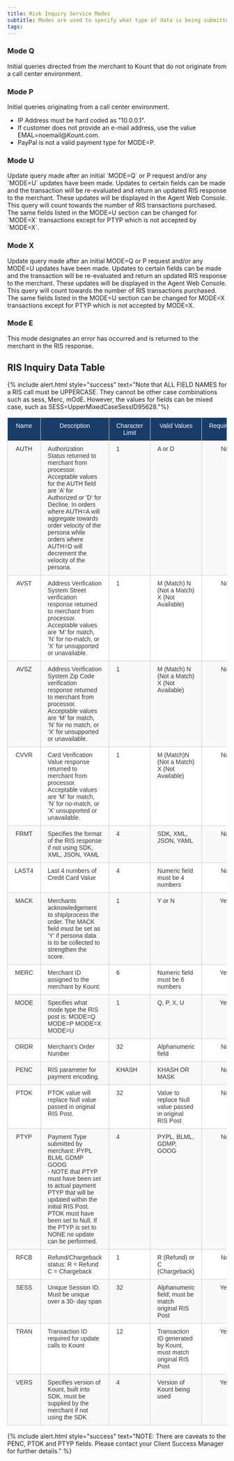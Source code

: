 ```yaml
---
title: Risk Inquiry Service Modes
subtitle: Modes are used to specify what type of data is being submitted to Kount.
tags:
---
```


<div class="uk-child-width-1-2@s uk-grid-match" uk-grid>
    <div>
        <div class="uk-card uk-card-default uk-card-hover uk-card-body">
            <h3 class="uk-card-title">Mode Q</h3>
            <p>Initial queries directed from the merchant to Kount that do not originate from a call center environment.</p>
        </div>
    </div>
    <div>
        <div class="uk-card uk-card-default uk-card-hover uk-card-body">
            <h3 class="uk-card-title">Mode P</h3>
            <p>Initial queries originating from a call center environment.</p>
            <ul>
                <li>IP Address must be hard coded as "10.0.0.1".</li>
                <li>If customer does not provide an e-mail address, use the value EMAL=noemail@Kount.com.</li>
                <li>PayPal is not a valid payment type for MODE=P.</li>
            </ul> 
        </div>
    </div>
    <div>
        <div class="uk-card uk-card-default uk-card-hover uk-card-body">
            <h3 class="uk-card-title">Mode U</h3>
            <p>Update query made after an initial `MODE=Q` or P request and/or any `MODE=U` updates have been made. Updates to certain fields can be made and the transaction will be re-evaluated and return an updated RIS response to the merchant. These updates will be displayed in the Agent Web Console. This query will count towards the number of RIS transactions purchased. The same fields listed in the MODE=U section can be changed for `MODE=X` transactions except for PTYP which is not accepted by `MODE=X`.</p>
        </div>
    </div>
    <div>
        <div class="uk-card uk-card-default uk-card-hover uk-card-body">
            <h3 class="uk-card-title">Mode X</h3>
            <p>Update query made after an initial MODE=Q or P request and/or any MODE=U updates have been made. Updates to certain fields can be made and the transaction will be re-evaluated and return an updated RIS response to the merchant. These updates will be displayed in the Agent Web Console. This query will count towards the number of RIS transactions purchased. The same fields listed in the MODE=U section can be changed for MODE=X transactions except for PTYP which is not accepted by MODE=X.</p>
        </div>
    </div>
</div>
<div>
<div class="uk-card uk-card-default uk-card-body uk-card-hover uk-width-1-1">
    <h3 class="uk-card-title">Mode E</h3>
    <p>This mode designates an error has occurred and is returned to the merchant in the RIS response.</p>
</div>

## RIS Inquiry Data Table

{% include alert.html style="success" text="Note that ALL FIELD NAMES for a RIS call must be UPPERCASE. They cannot be other case combinations such as sess, Merc, mOdE. However, the values for fields can be mixed case, such as SESS=UpperMixedCaseSessID95628."%}

<style type="text/css">
.tg  {border-collapse:collapse;border-spacing:0;border-color:#ccc;}
.tg td{font-family:Arial, sans-serif;font-size:14px;padding:10px 16px;border-style:solid;border-width:1px;overflow:hidden;word-break:normal;border-color:#ccc;color:#333;background-color:#fff;}
.tg th{font-family:Arial, sans-serif;font-size:14px;font-weight:normal;padding:10px 16px;border-style:solid;border-width:1px;overflow:hidden;word-break:normal;border-color:#ccc;color:#333;background-color:#f0f0f0;}
.tg .tg-9qtj{background-color:#193d68;color:#ffffff;text-align:center;vertical-align:top}
.tg .tg-baqh{text-align:center;vertical-align:top}
.tg .tg-buh4{background-color:#f9f9f9;text-align:left;vertical-align:top}
.tg .tg-dzk6{background-color:#f9f9f9;text-align:center;vertical-align:top}
.tg .tg-0lax{text-align:left;vertical-align:top}
</style>
<table class="tg">
  <tr>
    <th class="tg-9qtj">﻿Name</th>
    <th class="tg-9qtj">Description</th>
    <th class="tg-9qtj">Character Limit</th>
    <th class="tg-9qtj">Valid Values</th>
    <th class="tg-9qtj">Required&nbsp;&nbsp;&nbsp;&nbsp;</th>
  </tr>
  <tr>
    <td class="tg-dzk6">AUTH</td>
    <td class="tg-buh4">Authorization Status returned to merchant from processor. Acceptable values for the AUTH field are ’A’ for Authorized or ’D’ for Decline. In orders where AUTH=A will aggregate towards order velocity of the persona while orders where AUTH=D will decrement the velocity of the persona.</td>
    <td class="tg-buh4">1</td>
    <td class="tg-buh4">A or D</td>
    <td class="tg-dzk6">No</td>
  </tr>
  <tr>
    <td class="tg-baqh">AVST</td>
    <td class="tg-0lax">Address Verification System Street verification response returned to merchant from processor. Acceptable values are ’M’ for match, ’N’ for no-match, or ’X’ for unsupported or unavailable.</td>
    <td class="tg-0lax">1</td>
    <td class="tg-0lax">M (Match) N (Not a Match) X (Not Available)</td>
    <td class="tg-baqh">No</td>
  </tr>
  <tr>
    <td class="tg-dzk6">AVSZ</td>
    <td class="tg-buh4">Address Verification System Zip Code verification response returned to merchant from processor. Acceptable values are ‘M’ for match, ’N’ for no match, or ‘X’ for unsupported or unavailable.</td>
    <td class="tg-buh4">1</td>
    <td class="tg-buh4">M (Match) N (Not a Match) X (Not Available)</td>
    <td class="tg-dzk6">No</td>
  </tr>
  <tr>
    <td class="tg-baqh">CVVR</td>
    <td class="tg-0lax">Card Verification Value response returned to merchant from processor. Acceptable values are ’M’ for match, ’N’ for no-match, or ’X’ unsupported or unavailable.</td>
    <td class="tg-0lax">1</td>
    <td class="tg-0lax">M (Match)N (Not a Match) X (Not Available)</td>
    <td class="tg-baqh">No</td>
  </tr>
  <tr>
    <td class="tg-dzk6">FRMT</td>
    <td class="tg-buh4">Specifies the format of the RIS response if not using SDK, XML, JSON, YAML</td>
    <td class="tg-buh4">4</td>
    <td class="tg-buh4">SDK, XML, JSON, YAML</td>
    <td class="tg-dzk6">No</td>
  </tr>
  <tr>
    <td class="tg-baqh">LAST4</td>
    <td class="tg-0lax">Last 4 numbers of Credit Card Value</td>
    <td class="tg-0lax">4</td>
    <td class="tg-0lax">Numeric field must be 4 numbers</td>
    <td class="tg-baqh">No</td>
  </tr>
  <tr>
    <td class="tg-dzk6">MACK</td>
    <td class="tg-buh4">Merchants acknowledgement to ship/process the order. The MACK field must be set as ’Y’ if persona data is to be collected to strengthen the score.</td>
    <td class="tg-buh4">1</td>
    <td class="tg-buh4">Y or N</td>
    <td class="tg-dzk6">Yes</td>
  </tr>
  <tr>
    <td class="tg-baqh">MERC</td>
    <td class="tg-0lax">Merchant ID assigned to the merchant by Kount.</td>
    <td class="tg-0lax">6</td>
    <td class="tg-0lax">Numeric field must be 6 numbers</td>
    <td class="tg-baqh">Yes</td>
  </tr>
  <tr>
    <td class="tg-dzk6">MODE</td>
    <td class="tg-buh4">Specifies what mode type the RIS post is: MODE=Q MODE=P MODE=X MODE=U</td>
    <td class="tg-buh4">1</td>
    <td class="tg-buh4">Q, P, X, U</td>
    <td class="tg-dzk6">Yes</td>
  </tr>
  <tr>
    <td class="tg-baqh">ORDR</td>
    <td class="tg-0lax">Merchant’s Order Number</td>
    <td class="tg-0lax">32</td>
    <td class="tg-0lax">Alphanumeric field</td>
    <td class="tg-baqh">No</td>
  </tr>
  <tr>
    <td class="tg-dzk6">PENC</td>
    <td class="tg-buh4">RIS parameter for payment encoding.</td>
    <td class="tg-buh4">KHASH</td>
    <td class="tg-buh4">KHASH OR MASK</td>
    <td class="tg-dzk6">No</td>
  </tr>
  <tr>
    <td class="tg-baqh">PTOK</td>
    <td class="tg-0lax">PTOK value will replace Null value passed in original RIS Post.</td>
    <td class="tg-0lax">32</td>
    <td class="tg-0lax">Value to replace Null value passed in original RIS Post</td>
    <td class="tg-baqh">No</td>
  </tr>
  <tr>
    <td class="tg-dzk6">PTYP</td>
    <td class="tg-buh4">Payment Type submitted by merchant: PYPL BLML GDMP GOOG<br>- NOTE that PTYP must have been set to actual payment PTYP that will be updated within the initial RIS Post. PTOK must have been set to Null. If the PTYP is set to NONE no update can be performed.</td>
    <td class="tg-buh4">4</td>
    <td class="tg-buh4">PYPL, BLML, GDMP, GOOG</td>
    <td class="tg-dzk6">No</td>
  </tr>
  <tr>
    <td class="tg-baqh">RFCB</td>
    <td class="tg-0lax">Refund/Chargeback status: R = Refund C = Chargeback</td>
    <td class="tg-0lax">1</td>
    <td class="tg-0lax">R (Refund) or C (Chargeback)</td>
    <td class="tg-baqh">No</td>
  </tr>
  <tr>
    <td class="tg-dzk6">SESS</td>
    <td class="tg-buh4">Unique Session ID. Must be unique over a 30- day span</td>
    <td class="tg-buh4">32</td>
    <td class="tg-buh4">Alphanumeric field; must be match original RIS Post</td>
    <td class="tg-dzk6">Yes</td>
  </tr>
  <tr>
    <td class="tg-baqh">TRAN</td>
    <td class="tg-0lax">Transaction ID required for update calls to Kount</td>
    <td class="tg-0lax">12</td>
    <td class="tg-0lax">Transaction ID generated by Kount, must match original RIS Post</td>
    <td class="tg-baqh">Yes</td>
  </tr>
  <tr>
    <td class="tg-dzk6">VERS</td>
    <td class="tg-buh4">Specifies version of Kount, built into SDK, must be supplied by the merchant if not using the SDK</td>
    <td class="tg-buh4">4</td>
    <td class="tg-buh4">Version of Kount being used</td>
    <td class="tg-dzk6">Yes</td>
  </tr>
</table>

{% include alert.html style="success" text="NOTE: There are caveats to the PENC, PTOK and PTYP fields. Please contact your Client Success Manager for further details." %}
